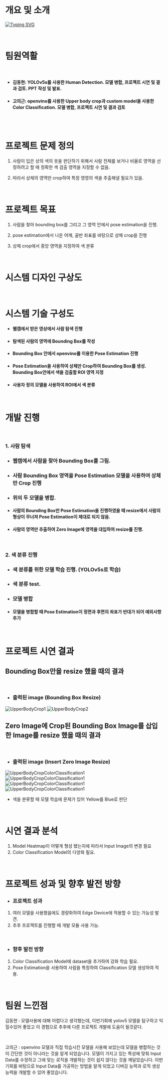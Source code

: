 
# 개요 및 소개

[![Typing SVG](https://readme-typing-svg.demolab.com?font=Fira+Code&size=25&pause=1000&color=2609F7&background=FFFFFF&center=true&vCenter=true&repeat=false&width=700&height=75&lines=Human+Detection+and+Color+Classification)](https://git.io/typing-svg)

<br>   

# 팀원역활     

<br>   

- #### 김동현: YOLOv5s를 사용한 Human Detection. 모델 병합, 프로젝트 시연 및 결과 검토. PPT 작성 및 발표.

- #### 고의근: openvino를 사용한 Upper body crop과 custom model을 사용한 Color Classification. 모델 병합, 프로젝트 시연 및 결과 검토


<br>  

   
<br>   
   
# 프로젝트 문제 정의

1. 사람이 입은 상의 색의 옷을 판단하기 위해서 사람 전체를 보거나 비율로 영역을 선정하려고 할 때 정확한 색 검출 영역을 지정할 수 없음.

2. 따라서 상체의 영역만 crop하여 특정 영영의 색을 추출해낼 필요가 있음.
   
<br>   

# 프로젝트 목표

1. 사람을 찾아 bounding box를 그리고 그 영역 안에서 pose estimation을 진행.

2. pose estimation에서 나온 어깨, 골반 좌표를 바탕으로 상체 crop을 진행

3. 상체 crop에서 중앙 영역을 지정하여 색 분류
   
<br>   
   
# 시스템 디자인 구상도


<br>   
   
# 시스템 기술 구성도
- #### 웹캠에서 받은 영상에서 사람 탐색 진행
- #### 탐색된 사람의 영역에 Bounding Box를 작성
- #### Bounding Box 안에서 openvino를 이용한 Pose Estimation 진행
- #### Pose Estimation을 사용하여 상체만 Crop하여 Bounding Box를 생성. Bounding Box안에서 색을 검출할 ROI 영역 지정
- #### 사용자 정의 모델을 사용하여 ROI에서 색 분류
   
<br>   
   
# 개발 진행
   
<br>   
   
### 1. 사람 탐색
- ### 웹캠에서 사람을 찾아 Bounding Box를 그림.
- ### 사람 Bounding Box 영역을 Pose Estimation 모델을 사용하여 상체만 Crop 진행 
- ### 위의 두 모델을 병합.
- #### 사람의 Bounding Box만 Pose Estimation을 진행하였을 때 resize에서 사람의 형상이 무너져 Pose Estimation이 제대로 되지 않음.
- #### 사람의 영역만 추출하여 Zero Image에 영역을 대입하여 resize를 진행.

<br>   
   
### 2. 색 분류 진행
- ### 색 분류를 위한 모델 학습 진행. (YOLOv5s로 학습)
- ### 색 분류 test.
- ### 모델 병합
- #### 모델을 병합할 때 Pose Estimation이 정면과 후면의 좌표가 반대가 되어 예외사항 추가
   
<br>    

# 프로젝트 시연 결과
  
## Bounding Box만을 resize 했을 때의 결과

<br>   

- ### 출력된 image (Bounding Box Resize)
![UpperBodyCrop1](https://github.com/kccistc/intel-05/blob/class01-05-keg-kdh/class01/mini-project/05-KEG-KDH/image/capture_pose_estimation1.png)
![UpperBodyCrop2](https://github.com/kccistc/intel-05/blob/class01-05-keg-kdh/class01/mini-project/05-KEG-KDH/image/capture_pose_estimation2.png)
<br>   

## Zero Image에 Crop된 Bounding Box Image를 삽입한 Image를 resize 했을 때의 결과

<br>   

- ### 출력된 image (Insert Zero Image Resize)
![UpperBodyCropColorClassification1](https://github.com/kccistc/intel-05/blob/class01-05-keg-kdh/class01/mini-project/05-KEG-KDH/image/color_classification_black.png)
![UpperBodyCropColorClassification1](https://github.com/kccistc/intel-05/blob/class01-05-keg-kdh/class01/mini-project/05-KEG-KDH/image/color_classification_green.png)
![UpperBodyCropColorClassification1](https://github.com/kccistc/intel-05/blob/class01-05-keg-kdh/class01/mini-project/05-KEG-KDH/image/color_classification_white.png)
![UpperBodyCropColorClassification1](https://github.com/kccistc/intel-05/blob/class01-05-keg-kdh/class01/mini-project/05-KEG-KDH/image/color_classification_error.png)
- 색을 분류할 때 모델 학습에 문제가 있어 Yellow를 Blue로 판단
<br>   

# 시연 결과 분석
   1. Model Heatmap이 어떻게 형성 됐는지에 따라서 Input Image의 변경 필요
   2. Color Classification Model의 다양화 필요.
     
<br>   

# 프로젝트 성과 및 향후 발전 방향
- ### 프로젝트 성과 
1. 여러 모델을 사용했음에도 경량화하여 Edge Device에 적용할 수 있는 가능성 발견.
2. 추후 프로젝트를 진행할 때 개발 모듈 사용 가능.
     
<br>   

- ### 향후 발전 방향
1. Color Classification Model에 dataset을 추가하여 강화 학습 필요.
2. Pose Estimation을 사용하여 사람을 특정하여 Classification 모델 생성하여 적용.
     
<br>   
 
# 팀원 느낀점

김동현 : 모델사용에 대해 어렵다고 생각했는데, 이번기회에 yolov5 모델을 탐구하고 익힐수있어 좋았고 이 경험으로 추후에 다른 프로젝트 개발에 도움이 될것같다.
     
<br>   

고의근 : openvino 모델과 직접 학습시킨 모델을 사용해 보았는데 모델을 병합하는 것이 간단한 것이 아니라는 것을 알게 되었습니다. 모델이 가지고 있는 특성에 맞춰 Input Data를 수정하고 그에 맞는 로직을 개발하는 것이 쉽지 않다는 것을 깨달았습니다. 이번 기회를 바탕으로 Input Data를 가공하는 방법을 알게 되었고 디버깅 능력과 로직 생성 능력을 개발할 수 있어 좋았습니다.
